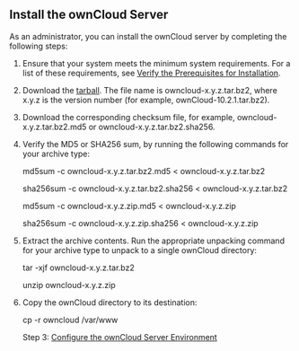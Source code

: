 ## Install the ownCloud Server	
As an administrator, you can install the ownCloud server by completing the following steps:
1. Ensure that your system meets the minimum system requirements. For a list of these requirements, see [Verify the Prerequisites for Installation](./prereq.html). 
2. Download the [tarball](https://owncloud.org/download/#owncloud-server-tar-ball). 
The file name is owncloud-x.y.z.tar.bz2, where x.y.z is the version number (for example, ownCloud-10.2.1.tar.bz2).
3. Download the corresponding checksum file, for example, owncloud-x.y.z.tar.bz2.md5 or
owncloud-x.y.z.tar.bz2.sha256.
4. Verify the MD5 or SHA256 sum, by running the following commands for your archive type:

    md5sum -c owncloud-x.y.z.tar.bz2.md5 < owncloud-x.y.z.tar.bz2
    
    sha256sum -c owncloud-x.y.z.tar.bz2.sha256 < owncloud-x.y.z.tar.bz2
    
    md5sum -c owncloud-x.y.z.zip.md5 < owncloud-x.y.z.zip
    
    sha256sum -c owncloud-x.y.z.zip.sha256 < owncloud-x.y.z.zip
5. Extract the archive contents. Run the appropriate unpacking command for your archive type to unpack to a single ownCloud directory:

    tar -xjf owncloud-x.y.z.tar.bz2
    
    unzip owncloud-x.y.z.zip 
6. Copy the ownCloud directory to its destination:

    cp -r owncloud /var/www
    
    Step 3: [Configure the ownCloud Server Environment](./configure.html)
